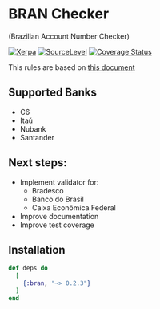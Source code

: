 # BRAN Checker

(Brazilian Account Number Checker)

[![Xerpa](https://circleci.com/gh/Xerpa/bran_checker.svg?style=shield)](https://circleci.com/gh/Xerpa/bran_checker) [![SourceLevel](https://app.sourcelevel.io/github/Xerpa/-/bran_checker.svg)](https://app.sourcelevel.io/github/Xerpa/-/bran_checker) [![Coverage Status](https://coveralls.io/repos/github/Xerpa/bran_checker/badge.svg?branch=master)](https://coveralls.io/github/Xerpa/bran_checker?branch=master)

This rules are based on [this document](http://177.153.6.25/ercompany.com.br/boleto/laravel-boleto-master/manuais/Regras%20Validacao%20Conta%20Corrente%20VI_EPS.pdf)

## Supported Banks
  -  C6
  -  Itaú
  -  Nubank
  -  Santander
## Next steps:
-   Implement validator for:
    -   Bradesco
    -   Banco do Brasil
    -   Caixa Econômica Federal
-   Improve documentation
-   Improve test coverage

## Installation

```elixir
def deps do
  [
    {:bran, "~> 0.2.3"}
  ]
end
```
